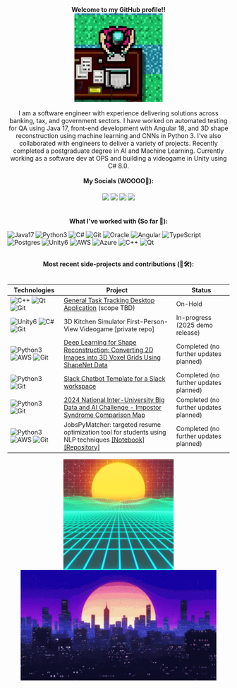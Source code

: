 <div align="center">
  <b> Welcome to my GitHub profile!!</b>
</div>

<div align="center">
  <img src="readme-files/biker-hotline-miami.gif" align="center" width="200" height="200">
</div>

<div align="center"> <br>
  I am a software engineer with experience delivering solutions across banking, tax, and government sectors.
  I have worked on automated testing for QA using Java 17, front-end development with Angular 18, and 3D shape reconstruction using machine learning and CNNs in Python 3. I’ve also collaborated with engineers to deliver a variety of projects. Recently completed a postgraduate degree in AI and Machine Learning. Currently working as a software dev at OPS and building a videogame in Unity using C# 8.0.
</div>

<div align="center"> 
  <br/> <b> My Socials (WOOOO🎉): </b> <br/>
</div>

<h4 align="center">
   <a href="https://www.linkedin.com/in/erniesumoso"><img src="https://custom-icon-badges.demolab.com/badge/LinkedIn-0A66C2?logo=linkedin-white&logoColor=fff"></a>
   <a href="https://www.credly.com/users/ernie.ai"><img width="60" src="https://img.shields.io/badge/Credly-53bca6?logo=Credly"></a>
   <a href="https://leetcode.com/u/ErnieSumoso/"><img src="https://img.shields.io/badge/LeetCode-000000?logo=LeetCode&logoColor=#d16c06"></a>
   <a href="https://www.hackerrank.com/profile/ErnieSumoso"><img src="https://img.shields.io/badge/HackerRank-000000?logo=hackerrank"></a>
</h4>

<div align="center"> 
  <br/> <b> What I've worked with (So far 👀): </b> <br/>
</div>

![Java17][Java17]
![Python3][Python3]
![C#][C#]
![Git][Git]
![Oracle][Oracle]
![Angular][Angular]
![TypeScript][TypeScript]
![Postgres][Postgres]
![Unity6][Unity6]
![AWS][AWS]
![Azure][Azure]
![C++][C++]
![Qt][Qt]

<div align="center"> 
  <br/> <b> Most recent side-projects and contributions (🧠🛠️): </b> <br/> <br/>
</div>

| Technologies | Project | Status |
|-------------|---------|--------|
| ![C++][C++] ![Qt][Qt] ![Git][Git] | <a href="https://github.com/ErnieSumoso/trackapp">General Task Tracking Desktop Application</a> (scope TBD) | On-Hold |
| ![Unity6][Unity6] ![C#][C#] ![Git][Git] | 3D Kitchen Simulator First-Person-View Videogame [private repo] | In-progress (2025 demo release) |
| ![Python3][Python3] ![AWS][AWS] ![Git][Git] | <a href="https://github.com/ErnieSumoso/3d-shape-reconstruction">Deep Learning for Shape Reconstruction: Converting 2D Images into 3D Voxel Grids Using ShapeNet Data</a> | Completed (no further updates planned) |
| ![Python3][Python3] ![Git][Git] | <a href="https://github.com/ErnieSumoso/slack-chatbot">Slack Chatbot Template for a Slack workspace</a> | Completed (no further updates planned) |
| ![Python3][Python3] ![Git][Git] | <a href="https://github.com/ErnieSumoso/impostor-syndrome-comparison-map">2024 National Inter-University Big Data and AI Challenge - Impostor Syndrome Comparison Map</a> | Completed (no further updates planned) |
| ![Python3][Python3] ![AWS][AWS] ![Git][Git] | JobsPyMatcher: targeted resume optimization tool for students using NLP techniques <a href="https://github.com/ErnieSumoso/data-analysis-notebooks/blob/master/Predictive%20Analysis/10%20Predictive%20Analysis%20-%20Resume%20Optimization%20for%20Targeted%20Job%20Description.ipynb">[Notebook]</a> <a href="https://github.com/NILodio/JobsPyMacher">[Repository]</a> | Completed (no further updates planned) |


<div align="center">
  <img align="center" height ="250px" src="readme-files/vaporwave.gif" >
  <img src="readme-files/city-night.gif" align="center" height ="250px"/>
</div>

<!-- Tech Badge References -->
[C++]: https://img.shields.io/badge/C++-%2300599C.svg?logo=c%2B%2B&logoColor=white
[Qt]: https://img.shields.io/badge/Qt-%23217346.svg?logo=Qt&logoColor=white
[Git]: https://img.shields.io/badge/Git-F05032?logo=git&logoColor=fff
[Unity6]: https://img.shields.io/badge/Unity%206-%23000000.svg?logo=unity&logoColor=white
[C#]: https://custom-icon-badges.demolab.com/badge/C%23%208.0-%23239120.svg?logo=cshrp&logoColor=white
[Python3]: https://img.shields.io/badge/Python%203-3776AB?logo=python&logoColor=fff
[AWS]: https://img.shields.io/badge/AWS-%23FF9900.svg?logo=amazon-web-services&logoColor=white
[Java17]: https://img.shields.io/badge/Java%2017-%23ED8B00.svg?logo=openjdk&logoColor=white
[Oracle]: https://custom-icon-badges.demolab.com/badge/Oracle-F80000?logo=oracle&logoColor=fff
[Angular]: https://img.shields.io/badge/Angular-%23DD0031.svg?logo=angular&logoColor=white
[TypeScript]: https://img.shields.io/badge/TypeScript-3178C6?logo=typescript&logoColor=fff
[Postgres]: https://img.shields.io/badge/Postgres-%23316192.svg?logo=postgresql&logoColor=white
[Azure]: https://custom-icon-badges.demolab.com/badge/Microsoft%20Azure-0089D6?logo=msazure&logoColor=white

